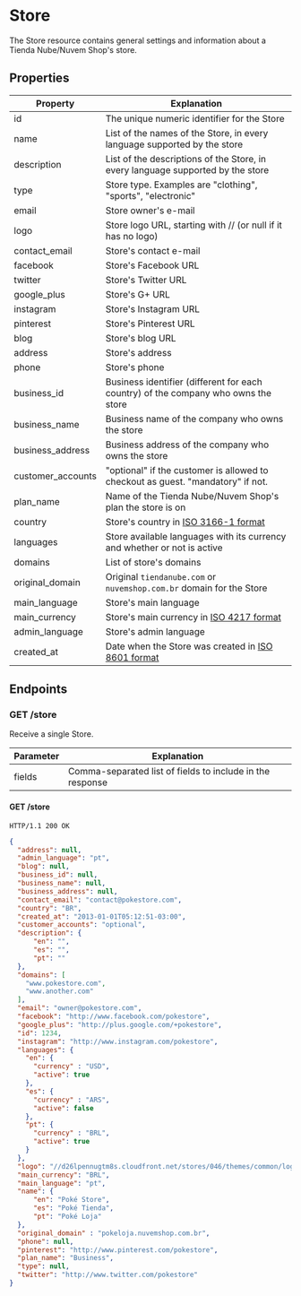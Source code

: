 Store
======

The Store resource contains general settings and information about a Tienda Nube/Nuvem Shop's store.

Properties
----------

| Property          | Explanation                                                                                   |
| ----------------- | --------------------------------------------------------------------------------------------- |
| id                | The unique numeric identifier for the Store                                                   |
| name              | List of the names of the Store, in every language supported by the store                      |
| description       | List of the descriptions of the Store, in every language supported by the store               |
| type              | Store type. Examples are "clothing", "sports", "electronic"                                   |
| email             | Store owner's e-mail                                                                          |
| logo              | Store logo URL, starting with // (or null if it has no logo)                                  |
| contact_email     | Store's contact e-mail                                                                        |
| facebook          | Store's Facebook URL                                                                          |
| twitter           | Store's Twitter URL                                                                           |
| google_plus       | Store's G+ URL                                                                                |
| instagram         | Store's Instagram URL                                                                         |
| pinterest         | Store's Pinterest URL                                                                         |
| blog              | Store's blog URL                                                                              |
| address           | Store's address                                                                               |
| phone             | Store's phone                                                                                 |
| business_id       | Business identifier (different for each country) of the company who owns the store            |
| business_name     | Business name of the company who owns the store                                               |
| business_address  | Business address of the company who owns the store                                            |
| customer_accounts | "optional" if the customer is allowed to checkout as guest. "mandatory" if not.               |
| plan_name         | Name of the Tienda Nube/Nuvem Shop's plan the store is on                                     |
| country           | Store's country in [ISO 3166-1 format](http://en.wikipedia.org/wiki/ISO_3166-1)               |
| languages         | Store available languages with its currency and whether or not is active                      |
| domains           | List of store's domains                                                                       |
| original_domain   | Original `tiendanube.com` or `nuvemshop.com.br` domain for the Store                          |
| main_language     | Store's main language                                                                         |
| main_currency     | Store's main currency in [ISO 4217 format](http://en.wikipedia.org/wiki/ISO_4217)             |
| admin_language    | Store's admin language                                                                        |
| created_at        | Date when the Store was created in [ISO 8601 format](http://en.wikipedia.org/wiki/ISO_8601)   | 

Endpoints
---------

### GET /store

Receive a single Store.


| Parameter      | Explanation                                                                                      |
| -------------- | ------------------------------------------------------------------------------------------------ |
| fields         | Comma-separated list of fields to include in the response                                        |


#### GET /store

`HTTP/1.1 200 OK`

```json
{
  "address": null,
  "admin_language": "pt",
  "blog": null,
  "business_id": null,
  "business_name": null,
  "business_address": null,
  "contact_email": "contact@pokestore.com",
  "country": "BR",
  "created_at": "2013-01-01T05:12:51-03:00",
  "customer_accounts": "optional",
  "description": {
      "en": "",
      "es": "",
      "pt": ""
  },
  "domains": [
    "www.pokestore.com",
    "www.another.com"
  ],
  "email": "owner@pokestore.com",
  "facebook": "http://www.facebook.com/pokestore",
  "google_plus": "http://plus.google.com/+pokestore",
  "id": 1234,
  "instagram": "http://www.instagram.com/pokestore",
  "languages": {
    "en": {
      "currency" : "USD",
      "active": true
    },
    "es": {
      "currency" : "ARS",
      "active": false
    },
    "pt": {
      "currency" : "BRL",
      "active": true
    }
  },
  "logo": "//d26lpennugtm8s.cloudfront.net/stores/046/themes/common/logo-ff622335866ee56df3bceed2e9d41469.png",
  "main_currency": "BRL",
  "main_language": "pt",
  "name": {
      "en": "Poké Store",
      "es": "Poké Tienda",
      "pt": "Poké Loja"
  },
  "original_domain" : "pokeloja.nuvemshop.com.br",
  "phone": null,
  "pinterest": "http://www.pinterest.com/pokestore",
  "plan_name": "Business",
  "type": null,
  "twitter": "http://www.twitter.com/pokestore"  
}
```
